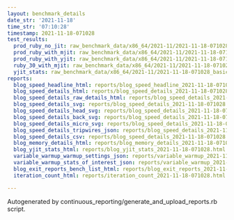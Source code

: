 ```yaml
---
layout: benchmark_details
date_str: '2021-11-18'
time_str: '07:10:28'
timestamp: 2021-11-18-071028
test_results:
  prod_ruby_no_jit: raw_benchmark_data/x86_64/2021-11/2021-11-18-071028_basic_benchmark_prod_ruby_no_jit.json
  prod_ruby_with_mjit: raw_benchmark_data/x86_64/2021-11/2021-11-18-071028_basic_benchmark_prod_ruby_with_mjit.json
  prod_ruby_with_yjit: raw_benchmark_data/x86_64/2021-11/2021-11-18-071028_basic_benchmark_prod_ruby_with_yjit.json
  ruby_30_with_mjit: raw_benchmark_data/x86_64/2021-11/2021-11-18-071028_basic_benchmark_ruby_30_with_mjit.json
  yjit_stats: raw_benchmark_data/x86_64/2021-11/2021-11-18-071028_basic_benchmark_yjit_stats.json
reports:
  blog_speed_headline_html: reports/blog_speed_headline_2021-11-18-071028.html
  blog_speed_details_html: reports/blog_speed_details_2021-11-18-071028.html
  blog_speed_details_raw_details_html: reports/blog_speed_details_2021-11-18-071028.raw_details.html
  blog_speed_details_svg: reports/blog_speed_details_2021-11-18-071028.svg
  blog_speed_details_head_svg: reports/blog_speed_details_2021-11-18-071028.head.svg
  blog_speed_details_back_svg: reports/blog_speed_details_2021-11-18-071028.back.svg
  blog_speed_details_micro_svg: reports/blog_speed_details_2021-11-18-071028.micro.svg
  blog_speed_details_tripwires_json: reports/blog_speed_details_2021-11-18-071028.tripwires.json
  blog_speed_details_csv: reports/blog_speed_details_2021-11-18-071028.csv
  blog_memory_details_html: reports/blog_memory_details_2021-11-18-071028.html
  blog_yjit_stats_html: reports/blog_yjit_stats_2021-11-18-071028.html
  variable_warmup_warmup_settings_json: reports/variable_warmup_2021-11-18-071028.warmup_settings.json
  variable_warmup_stats_of_interest_json: reports/variable_warmup_2021-11-18-071028.stats_of_interest.json
  blog_exit_reports_bench_list_html: reports/blog_exit_reports_2021-11-18-071028.bench_list.html
  iteration_count_html: reports/iteration_count_2021-11-18-071028.html

---
```

Autogenerated by continuous_reporting/generate_and_upload_reports.rb script.
